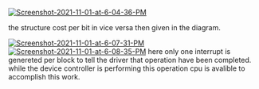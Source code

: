 <a href="https://ibb.co/Z66gCp2"><img src="https://i.ibb.co/Y77dGF0/Screenshot-2021-11-01-at-6-04-36-PM.png" alt="Screenshot-2021-11-01-at-6-04-36-PM" border="0"/></a>

the structure cost per bit in vice versa then given in the diagram.

<a href="https://ibb.co/P1q6Xvz"><img src="https://i.ibb.co/1RFmytJ/Screenshot-2021-11-01-at-6-07-31-PM.png" alt="Screenshot-2021-11-01-at-6-07-31-PM" border="0"/></a>
<a href="https://ibb.co/Bsz7Wyq"><img src="https://i.ibb.co/RHvMr3z/Screenshot-2021-11-01-at-6-08-35-PM.png" alt="Screenshot-2021-11-01-at-6-08-35-PM" border="0"/></a>
here only one interrupt is genereted per block to tell the driver that operation have been completed.
while the device controller is performing this operation cpu is avalible to accomplish this work.